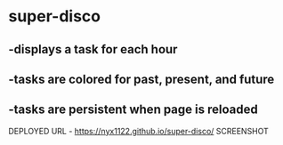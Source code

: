 # super-disco
## -displays a task for each hour
## -tasks are colored for past, present, and future
## -tasks are persistent when page is reloaded
DEPLOYED URL - https://nyx1122.github.io/super-disco/
SCREENSHOT
